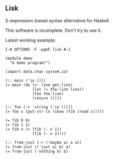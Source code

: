 Lisk
----

S-expression-based syntax alternative for Haskell.

This software is incomplete. Don't try to use it.

Latest working example:

    {-# OPTIONS -F -pgmF lisk #-}

    (module demo
      "A demo program!")

    (import data.char system.io)

    (:: main ('io ()))
    (= main (do (<- line get-line)
                (let (= the-line line))
                (foo the-line)
                (return ())))

    (:: foo (-> 'string ('io ())))
    (= foo x (put-str-ln (show (fib (read x)))))

    (= fib 0 0)
    (= fib 1 1)
    (= fib n (+ (fib (- n 1))
                (fib (- n 2))))

    (:: from-just (-> ('maybe a) a a))
    (= from-just (('just a) b) a)
    (= from-just ('nothing b) b)
